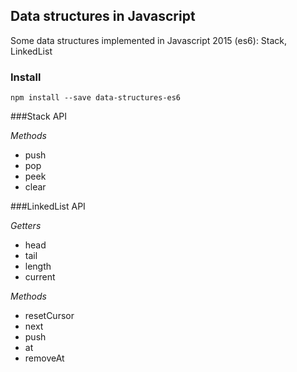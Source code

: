 ## Data structures in Javascript

Some data structures implemented in Javascript 2015 (es6): Stack, LinkedList

### Install
```npm install --save data-structures-es6```

###Stack API

_Methods_
- push
- pop
- peek
- clear

###LinkedList API

_Getters_
- head
- tail
- length
- current

_Methods_
- resetCursor
- next
- push
- at
- removeAt
